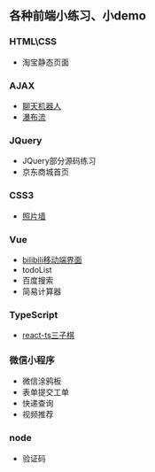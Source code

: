 ## 各种前端小练习、小demo

### HTML\CSS 
- 淘宝静态页面

### AJAX
- [聊天机器人](https://github.com/zhh10/practive/tree/master/%E8%81%8A%E5%A4%A9%E6%9C%BA%E5%99%A8%E4%BA%BA)
- [瀑布流](https://github.com/zhh10/practive/tree/master/%E7%80%91%E5%B8%83%E6%B5%81)

### JQuery 
- JQuery部分源码练习
- 京东商城首页

### CSS3
- [照片墙](https://github.com/zhh10/practive/tree/master/%E7%85%A7%E7%89%87%E5%A2%99)

### Vue 
- [bilibili移动端界面](https://github.com/zhh10/practive/tree/master/bilibili%E7%A7%BB%E5%8A%A8%E7%AB%AF%E7%95%8C%E9%9D%A2)
- todoList
- 百度搜索
- 简易计算器

### TypeScript 
- [react-ts三子棋](https://github.com/zhh10/practive/tree/master/react-ts-%E4%B8%89%E5%AD%90%E6%A3%8B)

### 微信小程序
- 微信涂鸦板
- 表单提交工单
- 快递查询
- 视频推荐

### node 
- 验证码

